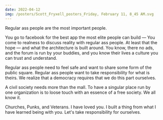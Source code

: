 ```yaml
---
date: 2022-04-12
img: /posters/Scott_Fryxell_posters_Friday, February 11, 8_45 AM.svg
---
```


Regular ass people are the most important people.

You go to facebook for the best app the most elite people can build — You come to realness to discuss reality with regular ass people. At least that the hope — and what the architecture is built around. You know, there no ads, and the forum is run by your buddies, and you know their lives a culture you can trust and understand.

Regular ass people need to feel safe and want to share some form of the public square. Regular ass people want to take responsibility for what is theirs. We realize that a democracy requires that we do this part ourselves.

A civil society needs more than the mall. To have a singular place run by one organization is to loose touch with an essence of a free society. We all know it.

Churches, Punks, and Veterans. I have loved you. I built a thing from what I have learned being with you. Let's take responsibility for ourselves.
